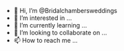 - 👋 Hi, I’m @Bridalchambersweddings
- 👀 I’m interested in ...
- 🌱 I’m currently learning ...
- 💞️ I’m looking to collaborate on ...
- 📫 How to reach me ...

<!---
Bridalchambersweddings/Bridalchambersweddings is a ✨ special ✨ repository because its `README.md` (this file) appears on your GitHub profile.
You can click the Preview link to take a look at your changes.
--->
